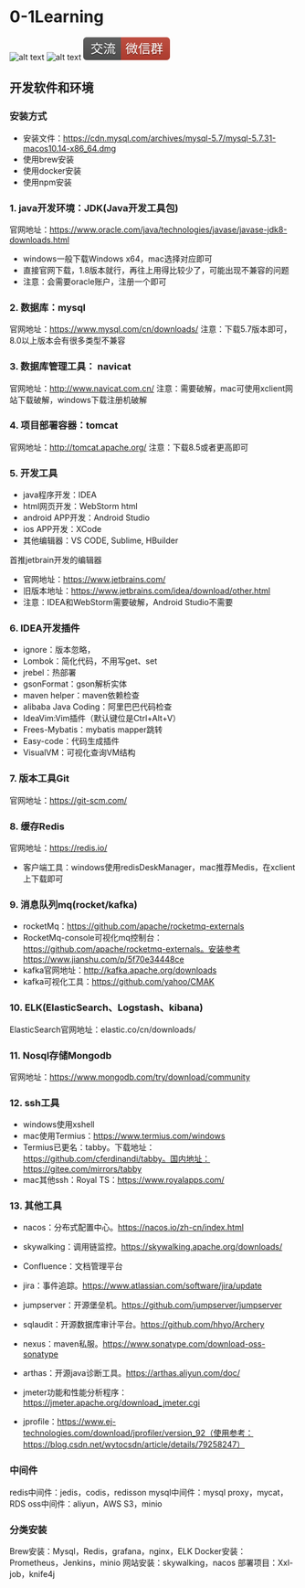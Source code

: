 # 0-1Learning

![alt text](../static/common/svg/luoxiaosheng.svg "公众号")
![alt text](../static/common/svg/luoxiaosheng_learning.svg "学习")
![alt text](../static/common/svg/luoxiaosheng_wechat.svg "微信")


## 开发软件和环境

### 安装方式
- 安装文件：https://cdn.mysql.com/archives/mysql-5.7/mysql-5.7.31-macos10.14-x86_64.dmg
- 使用brew安装
- 使用docker安装
- 使用npm安装

### 1. java开发环境：JDK(Java开发工具包)
官网地址：https://www.oracle.com/java/technologies/javase/javase-jdk8-downloads.html
- windows一般下载Windows x64，mac选择对应即可
- 直接官网下载，1.8版本就行，再往上用得比较少了，可能出现不兼容的问题
- 注意：会需要oracle账户，注册一个即可

### 2. 数据库：mysql 
官网地址：https://www.mysql.com/cn/downloads/
注意：下载5.7版本即可，8.0以上版本会有很多类型不兼容

### 3. 数据库管理工具： navicat
官网地址：http://www.navicat.com.cn/
注意：需要破解，mac可使用xclient网站下载破解，windows下载注册机破解

### 4. 项目部署容器：tomcat
官网地址：http://tomcat.apache.org/
注意：下载8.5或者更高即可

### 5. 开发工具
- java程序开发：IDEA
- html网页开发：WebStorm html
- android APP开发：Android Studio
- ios APP开发：XCode
- 其他编辑器：VS CODE, Sublime, HBuilder

首推jetbrain开发的编辑器 
- 官网地址：https://www.jetbrains.com/
- 旧版本地址：https://www.jetbrains.com/idea/download/other.html
- 注意：IDEA和WebStorm需要破解，Android Studio不需要


### 6. IDEA开发插件
- ignore：版本忽略，
- Lombok：简化代码，不用写get、set
- jrebel：热部署
- gsonFormat：gson解析实体
- maven helper：maven依赖检查
- alibaba Java Coding：阿里巴巴代码检查
- IdeaVim:Vim插件（默认键位是Ctrl+Alt+V）
- Frees-Mybatis：mybatis mapper跳转
- Easy-code：代码生成插件
- VisualVM：可视化查询VM结构

### 7. 版本工具Git
官网地址：https://git-scm.com/

### 8. 缓存Redis
官网地址：https://redis.io/
- 客户端工具：windows使用redisDeskManager，mac推荐Medis，在xclient上下载即可

### 9. 消息队列mq(rocket/kafka)
- rocketMq：https://github.com/apache/rocketmq-externals
- RocketMq-console可视化mq控制台：https://github.com/apache/rocketmq-externals。安装参考https://www.jianshu.com/p/5f70e34448ce
- kafka官网地址：http://kafka.apache.org/downloads
- kafka可视化工具：https://github.com/yahoo/CMAK

### 10. ELK(ElasticSearch、Logstash、kibana)
ElasticSearch官网地址：elastic.co/cn/downloads/

### 11. Nosql存储Mongodb
官网地址：https://www.mongodb.com/try/download/community

### 12. ssh工具
- windows使用xshell
- mac使用Termius：https://www.termius.com/windows
- Termius已更名：tabby。下载地址：https://github.com/cferdinandi/tabby。国内地址：https://gitee.com/mirrors/tabby
- mac其他ssh：Royal TS：https://www.royalapps.com/

### 13. 其他工具
- nacos：分布式配置中心。https://nacos.io/zh-cn/index.html
- skywalking：调用链监控。https://skywalking.apache.org/downloads/
- Confluence：文档管理平台
- jira：事件追踪。https://www.atlassian.com/software/jira/update
- jumpserver：开源堡垒机。https://github.com/jumpserver/jumpserver
- sqlaudit：开源数据库审计平台。https://github.com/hhyo/Archery
- nexus：maven私服。https://www.sonatype.com/download-oss-sonatype

- arthas：开源java诊断工具。https://arthas.aliyun.com/doc/

- jmeter功能和性能分析程序：https://jmeter.apache.org/download_jmeter.cgi
- jprofile：https://www.ej-technologies.com/download/jprofiler/version_92（使用参考：https://blog.csdn.net/wytocsdn/article/details/79258247）

### 中间件
redis中间件：jedis，codis，redisson
mysql中间件：mysql proxy，mycat，RDS
oss中间件：aliyun，AWS S3，minio

### 分类安装
Brew安装：Mysql，Redis，grafana，nginx，ELK
Docker安装：Prometheus，Jenkins，minio
网站安装：skywalking，nacos
部署项目：Xxl-job，knife4j








